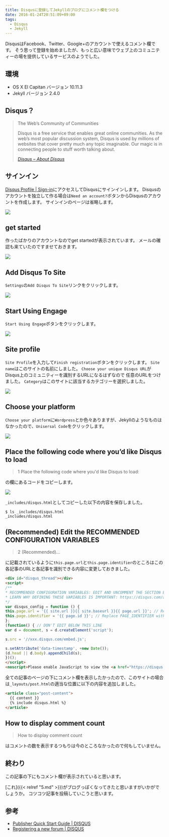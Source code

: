 ```yaml
---
title: Disqusに登録してJekyllのブログにコメント欄をつける
date: 2016-01-24T20:51:09+09:00
tags:
  - Disqus
  - Jekyll
---
```


DisqusはFacebook、Twitter、Google+のアカウントで使えるコメント欄です。
そう思って登録を始めましたが、もっと広い意味でウェブ上のコミュニティーの場を提供しているサービスのようでした。

<!-- more -->

## 環境

* OS X El Capitan バージョン 10.11.3
* Jekyll バージョン 2.4.0

## Disqus？

> The Web’s Community of Communities
>
> Disqus is a free service that enables great online communities. As the web’s most popular discussion system, Disqus is used by millions of websites that cover pretty much any topic imaginable. Our magic is in connecting people to stuff worth talking about.
>
> <cite>[Disqus – About Disqus](https://disqus.com/about/)</cite>

## サインイン

[Disqus Profile | Sign-in](https://disqus.com/profile/login/)にアクセスしてDisqusにサインインします。
Disqusのアカウントを独立して作る場合は`Need an account?`ボタンからDisqusのアカウントを作成します。
サインインのページは省略します。

![](/img/16-01.png)

## get started

作ったばかりのアカウントなのでget startedが表示されています。
メールの確認も来ていたのですませておきます。

![](/img/16-02.png)

## Add Disqus To Site

`Settings`の`Add Disqus To Site`リンクをクリックします。

![](/img/16-03.png)

## Start Using Engage

`Start Using Engage`ボタンをクリックします。

![](/img/16-04.png)

## Site profile

`Site Profile`を入力して`Finish registration`ボタンをクリックします。
`Site name`はこのサイトの名前にしました。
`Choose your unique Disqus URL`がDisqus上のコミュニティーを識別するURLになるはずなので
任意のURLをつけました。
`Category`はこのサイトに該当するカテゴリーを選択しました。

![](/img/16-05.png)

## Choose your platform

`Choose your platform`に`Wordpress`とか色々ありますが、Jekyllのようなものはなかったので、`Unisersal Code`をクリックします。

![](/img/16-06.png)

## Place the following code where you’d like Disqus to load

> 1 Place the following code where you'd like Disqus to load:

の欄にあるコードをコピーします。

![](/img/16-07.png)

`_includes/disqus.html`としてコピーした以下の内容を保存しました。

```
$ ls _includes/disqus.html
_includes/disqus.html
```

## (Recommended) Edit the RECOMMENDED CONFIGURATION VARIABLES

> 2 (Recommended)...

に記載されているように`this.page.url`と`this.page.identifier`のところはこの各記事のURLと各記事を識別できる内容に変更しておきました。

```html
<div id="disqus_thread"></div>
<script>
/**
* RECOMMENDED CONFIGURATION VARIABLES: EDIT AND UNCOMMENT THE SECTION BELOW TO INSERT DYNAMIC VALUES FROM YOUR PLATFORM OR CMS.
* LEARN WHY DEFINING THESE VARIABLES IS IMPORTANT: https://disqus.com/admin/universalcode/#configuration-variables
*/
var disqus_config = function () {
this.page.url = '{{ site.url }}{{ site.baseurl }}{{ page.url }}'; // Replace PAGE_URL with your page's canonical URL variable
this.page.identifier = '{{ page.id }}'; // Replace PAGE_IDENTIFIER with your page's unique identifier variable
};
(function() { // DON'T EDIT BELOW THIS LINE
var d = document, s = d.createElement('script');

s.src = '//xxx.disqus.com/embed.js';

s.setAttribute('data-timestamp', +new Date());
(d.head || d.body).appendChild(s);
})();
</script>
<noscript>Please enable JavaScript to view the <a href="https://disqus.com/?ref_noscript" rel="nofollow">comments powered by Disqus.</a></noscript>
```

全ての記事のページの下にコメント欄を表示したかったので、このサイトの場合は`_layouts/post.html`の適当な位置に以下の内容を追加しました。

```markdown
<article class="post-content">
  {{ content }}
  {% include disqus.html %}
</article>
```

## How to display comment count

> How to display comment count

はコメントの数を表示するつもりは今のところなかったので何もしていません。

## 終わり

この記事の下にもコメント欄が表示されていると思います。

[これ]({{< relref "5.md" >}})がブログっぽくなってきたと思いますがいかがでしょうか。
コツコツ記事を投稿していこうと思います。

## 参考

* [Publisher Quick Start Guide | DISQUS](https://help.disqus.com/customer/en/portal/articles/466182-publisher-quick-start-guide)
* [Registering a new forum | DISQUS](https://help.disqus.com/customer/en/portal/articles/931017-registering-a-new-forum)
